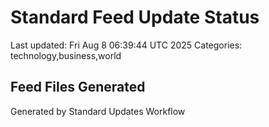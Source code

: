 # Standard Feed Update Status
Last updated: Fri Aug  8 06:39:44 UTC 2025
Categories: technology,business,world

## Feed Files Generated

Generated by Standard Updates Workflow
